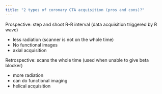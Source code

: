 ```yaml
---
title: "2 types of coronary CTA acquisition (pros and cons)?"
---
```

Prospective: 
step and shoot R-R interval (data acquisition triggered by R wave)
 - less radiation (scanner is not on the whole time)
 - No functional images
 - axial acquisition

Retrospective: 
scans the whole time (used when unable to give beta blocker)
 - more radiation
 - can do functional imaging
 - helical acquisition

